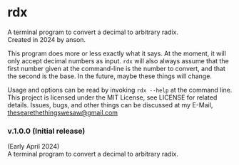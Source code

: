 # rdx

A terminal program to convert a decimal to arbitrary radix.  
Created in 2024 by anson.

This program does more or less exactly what it says. At the moment,
it will only accept decimal numbers as input. `rdx` will also always
assume that the first number given at the command-line is the number to
convert, and that the second is the base. In the future, maybe these
things will change.

Usage and options can be read by invoking `rdx --help` at the command line.
This project is licensed under the MIT License, see LICENSE for related details.
Issues, bugs, and other things can be discussed at my E-Mail, <thesearethethingswesaw@gmail.com>

### v.1.0.0 (Initial release)

(Early April 2024)  
A terminal program to convert a decimal to arbitrary radix.
